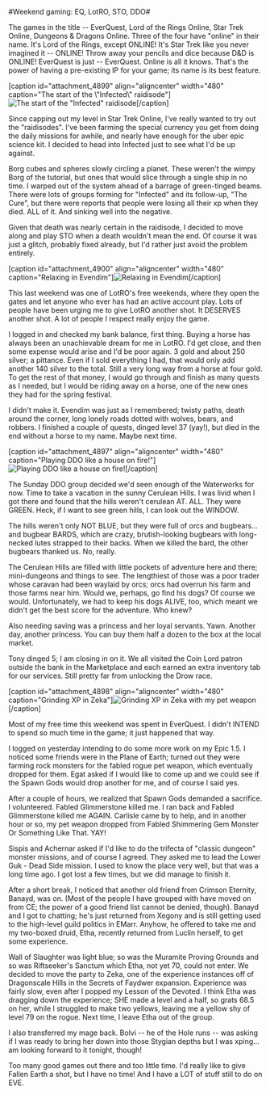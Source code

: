 #Weekend gaming: EQ, LotRO, STO, DDO#

The games in the title -- EverQuest, Lord of the Rings Online, Star Trek Online, Dungeons & Dragons Online. Three of the four have "online" in their name. It's Lord of the Rings, except ONLINE! It's Star Trek like you never imagined it -- ONLINE! Throw away your pencils and dice because D&D is ONLINE! EverQuest is just -- EverQuest. Online is all it knows. That's the power of having a pre-existing IP for your game; its name is its best feature.

[caption id="attachment\_4899" align="aligncenter" width="480" caption="The start of the \\"Infected\\" raidisode"]![](http://westkarana.com/wp-content/uploads/2010/03/GameClient-2010-03-27-11-28-11-01.jpg "The start of the \"Infected\" raidisode")[/caption]

Since capping out my level in Star Trek Online, I've really wanted to try out the "raidisodes". I've been farming the special currency you get from doing the daily missions for awhile, and nearly have enough for the uber epic science kit. I decided to head into Infected just to see what I'd be up against.

Borg cubes and spheres slowly circling a planet. These weren't the wimpy Borg of the tutorial, but ones that would slice through a single ship in no time. I warped out of the system ahead of a barrage of green-tinged beams. There were lots of groups forming for "Infected" and its follow-up, "The Cure", but there were reports that people were losing all their xp when they died. ALL of it. And sinking well into the negative.

Given that death was nearly certain in the raidisode, I decided to move along and play STO when a death wouldn't mean the end. Of course it was just a glitch, probably fixed already, but I'd rather just avoid the problem entirely.

[caption id="attachment\_4900" align="aligncenter" width="480" caption="Relaxing in Evendim"]![](http://westkarana.com/wp-content/uploads/2010/03/lotroclient-2010-03-27-12-44-24-33.jpg "Relaxing in Evendim")[/caption]

This last weekend was one of LotRO's free weekends, where they open the gates and let anyone who ever has had an active account play. Lots of people have been urging me to give LotRO another shot. It DESERVES another shot. A lot of people I respect really enjoy the game.

I logged in and checked my bank balance, first thing. Buying a horse has always been an unachievable dream for me in LotRO. I'd get close, and then some expense would arise and I'd be poor again. 3 gold and about 250 silver; a pittance. Even if I sold everything I had, that would only add another 140 silver to the total. Still a very long way from a horse at four gold. To get the rest of that money, I would go through and finish as many quests as I needed, but I would be riding away on a horse, one of the new ones they had for the spring festival.

I didn't make it. Evendim was just as I remembered; twisty paths, death around the corner, long lonely roads dotted with wolves, bears, and robbers. I finished a couple of quests, dinged level 37 (yay!), but died in the end without a horse to my name. Maybe next time.

[caption id="attachment\_4897" align="aligncenter" width="480" caption="Playing DDO like a house on fire!"]![](http://westkarana.com/wp-content/uploads/2010/03/dndclient-2010-03-28-20-52-32-33.jpg "Playing DDO like a house on fire!")[/caption]

The Sunday DDO group decided we'd seen enough of the Waterworks for now. Time to take a vacation in the sunny Cerulean Hills. I was livid when I got there and found that the hills weren't cerulean AT. ALL. They were GREEN. Heck, if I want to see green hills, I can look out the WINDOW.

The hills weren't only NOT BLUE, but they were full of orcs and bugbears... and bugbear BARDS, which are crazy, brutish-looking bugbears with long-necked lutes strapped to their backs. When we killed the bard, the other bugbears thanked us. No, really.

The Cerulean Hills are filled with little pockets of adventure here and there; mini-dungeons and things to see. The lengthiest of those was a poor trader whose caravan had been waylaid by orcs; orcs had overrun his farm and those farms near him. Would we, perhaps, go find his dogs? Of course we would. Unfortunately, we had to keep his dogs ALIVE, too, which meant we didn't get the best score for the adventure. Who knew?

Also needing saving was a princess and her loyal servants. Yawn. Another day, another princess. You can buy them half a dozen to the box at the local market.

Tony dinged 5; I am closing in on it. We all visited the Coin Lord patron outside the bank in the Marketplace and each earned an extra inventory tab for our services. Still pretty far from unlocking the Drow race.

[caption id="attachment\_4898" align="aligncenter" width="480" caption="Grinding XP in Zeka"]![](http://westkarana.com/wp-content/uploads/2010/03/EQ000009.jpg "Grinding XP in Zeka with my pet weapon")[/caption]

Most of my free time this weekend was spent in EverQuest. I didn't INTEND to spend so much time in the game; it just happened that way.

I logged on yesterday intending to do some more work on my Epic 1.5. I noticed some friends were in the Plane of Earth; turned out they were farming rock monsters for the fabled rogue pet weapon, which eventually dropped for them. Egat asked if I would like to come up and we could see if the Spawn Gods would drop another for me, and of course I said yes.

After a couple of hours, we realized that Spawn Gods demanded a sacrifice. I volunteered. Fabled Glimmerstone killed me. I ran back and Fabled Glimmerstone killed me AGAIN. Carlisle came by to help, and in another hour or so, my pet weapon dropped from Fabled Shimmering Gem Monster Or Something Like That. YAY!

Sispis and Achernar asked if I'd like to do the trifecta of "classic dungeon" monster missions, and of course I agreed. They asked me to lead the Lower Guk - Dead Side mission. I used to know the place very well, but that was a long time ago. I got lost a few times, but we did manage to finish it.

After a short break, I noticed that another old friend from Crimson Eternity, Banayd, was on. (Most of the people I have grouped with have moved on from CE; the power of a good friend list cannot be denied, though). Banayd and I got to chatting; he's just returned from Xegony and is still getting used to the high-level guild politics in EMarr. Anyhow, he offered to take me and my two-boxed druid, Etha, recently returned from Luclin herself, to get some experience.

Wall of Slaughter was light blue; so was the Muramite Proving Grounds and so was Riftseeker's Sanctum which Etha, not yet 70, could not enter. We decided to move the party to Zeka, one of the experience instances off of Dragonscale Hills in the Secrets of Faydwer expansion. Experience was fairly slow, even after I popped my Lesson of the Devoted. I think Etha was dragging down the experience; SHE made a level and a half, so grats 68.5 on her, while I struggled to make two yellows, leaving me a yellow shy of level 79 on the rogue. Next time, I leave Etha out of the group.

I also transferred my mage back. Bolvi -- he of the Hole runs -- was asking if I was ready to bring her down into those Stygian depths but I was xping... am looking forward to it tonight, though!

Too many good games out there and too little time. I'd really like to give Fallen Earth a shot, but I have no time! And I have a LOT of stuff still to do on EVE.

